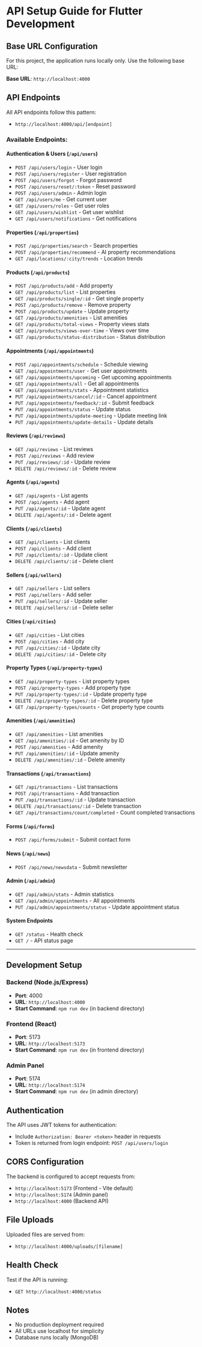 # API Setup Guide for Flutter Development

## Base URL Configuration

For this project, the application runs locally only. Use the following base URL:

**Base URL**: `http://localhost:4000`

## API Endpoints

All API endpoints follow this pattern:
- `http://localhost:4000/api/[endpoint]`

### Available Endpoints:

#### **Authentication & Users** (`/api/users`)
- `POST /api/users/login` - User login
- `POST /api/users/register` - User registration
- `POST /api/users/forgot` - Forgot password
- `POST /api/users/reset/:token` - Reset password
- `POST /api/users/admin` - Admin login
- `GET /api/users/me` - Get current user
- `GET /api/users/roles` - Get user roles
- `GET /api/users/wishlist` - Get user wishlist
- `GET /api/users/notifications` - Get notifications

#### **Properties** (`/api/properties`)
- `POST /api/properties/search` - Search properties
- `POST /api/properties/recommend` - AI property recommendations
- `GET /api/locations/:city/trends` - Location trends

#### **Products** (`/api/products`)
- `POST /api/products/add` - Add property
- `GET /api/products/list` - List properties
- `GET /api/products/single/:id` - Get single property
- `POST /api/products/remove` - Remove property
- `POST /api/products/update` - Update property
- `GET /api/products/amenities` - List amenities
- `GET /api/products/total-views` - Property views stats
- `GET /api/products/views-over-time` - Views over time
- `GET /api/products/status-distribution` - Status distribution

#### **Appointments** (`/api/appointments`)
- `POST /api/appointments/schedule` - Schedule viewing
- `GET /api/appointments/user` - Get user appointments
- `GET /api/appointments/upcoming` - Get upcoming appointments
- `GET /api/appointments/all` - Get all appointments
- `GET /api/appointments/stats` - Appointment statistics
- `PUT /api/appointments/cancel/:id` - Cancel appointment
- `PUT /api/appointments/feedback/:id` - Submit feedback
- `PUT /api/appointments/status` - Update status
- `PUT /api/appointments/update-meeting` - Update meeting link
- `PUT /api/appointments/update-details` - Update details

#### **Reviews** (`/api/reviews`)
- `GET /api/reviews` - List reviews
- `POST /api/reviews` - Add review
- `PUT /api/reviews/:id` - Update review
- `DELETE /api/reviews/:id` - Delete review

#### **Agents** (`/api/agents`)
- `GET /api/agents` - List agents
- `POST /api/agents` - Add agent
- `PUT /api/agents/:id` - Update agent
- `DELETE /api/agents/:id` - Delete agent

#### **Clients** (`/api/clients`)
- `GET /api/clients` - List clients
- `POST /api/clients` - Add client
- `PUT /api/clients/:id` - Update client
- `DELETE /api/clients/:id` - Delete client

#### **Sellers** (`/api/sellers`)
- `GET /api/sellers` - List sellers
- `POST /api/sellers` - Add seller
- `PUT /api/sellers/:id` - Update seller
- `DELETE /api/sellers/:id` - Delete seller

#### **Cities** (`/api/cities`)
- `GET /api/cities` - List cities
- `POST /api/cities` - Add city
- `PUT /api/cities/:id` - Update city
- `DELETE /api/cities/:id` - Delete city

#### **Property Types** (`/api/property-types`)
- `GET /api/property-types` - List property types
- `POST /api/property-types` - Add property type
- `PUT /api/property-types/:id` - Update property type
- `DELETE /api/property-types/:id` - Delete property type
- `GET /api/property-types/counts` - Get property type counts

#### **Amenities** (`/api/amenities`)
- `GET /api/amenities` - List amenities
- `GET /api/amenities/:id` - Get amenity by ID
- `POST /api/amenities` - Add amenity
- `PUT /api/amenities/:id` - Update amenity
- `DELETE /api/amenities/:id` - Delete amenity

#### **Transactions** (`/api/transactions`)
- `GET /api/transactions` - List transactions
- `POST /api/transactions` - Add transaction
- `PUT /api/transactions/:id` - Update transaction
- `DELETE /api/transactions/:id` - Delete transaction
- `GET /api/transactions/count/completed` - Count completed transactions

#### **Forms** (`/api/forms`)
- `POST /api/forms/submit` - Submit contact form

#### **News** (`/api/news`)
- `POST /api/news/newsdata` - Submit newsletter

#### **Admin** (`/api/admin`)
- `GET /api/admin/stats` - Admin statistics
- `GET /api/admin/appointments` - All appointments
- `PUT /api/admin/appointments/status` - Update appointment status

#### **System Endpoints**
- `GET /status` - Health check
- `GET /` - API status page

------------------------------------------------

## Development Setup

### Backend (Node.js/Express)
- **Port**: 4000
- **URL**: `http://localhost:4000`
- **Start Command**: `npm run dev` (in backend directory)

### Frontend (React)
- **Port**: 5173
- **URL**: `http://localhost:5173`
- **Start Command**: `npm run dev` (in frontend directory)

### Admin Panel
- **Port**: 5174
- **URL**: `http://localhost:5174`
- **Start Command**: `npm run dev` (in admin directory)

## Authentication

The API uses JWT tokens for authentication:
- Include `Authorization: Bearer <token>` header in requests
- Token is returned from login endpoint: `POST /api/users/login`

## CORS Configuration

The backend is configured to accept requests from:
- `http://localhost:5173` (Frontend - Vite default)
- `http://localhost:5174` (Admin panel)
- `http://localhost:4000` (Backend API)

## File Uploads

Uploaded files are served from:
- `http://localhost:4000/uploads/[filename]`

## Health Check

Test if the API is running:
- `GET http://localhost:4000/status`

## Notes

- No production deployment required
- All URLs use localhost for simplicity
- Database runs locally (MongoDB)
